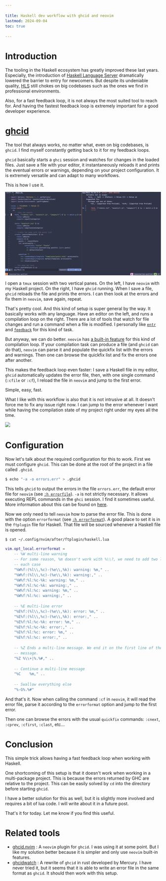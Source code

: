 ```yaml
---

title: Haskell dev workflow with ghcid and neovim
lastmod: 2024-09-04
toc: true

---
```


# Introduction

The tooling in the Haskell ecosystem has greatly improved these last years. 
Especially, the introduction of [Haskell Language Server][hls] dramatically 
lowered the barrier to entry for newcomers. But despite its undeniable quality, 
[HLS][hls] still chokes on big codebases such as the ones we find in 
professional environments. 

Also, for a fast feedback loop, it is not always the most suited tool to reach 
for. And having the fastest feedback loop is extremely important for a good 
developer experience. 

# [ghcid]

The tool that always works, no matter what, even on big codebases, is `ghcid`. I 
find myself constantly getting back to it for my feedback loops. 

`ghcid` basically starts a `ghci` session and watches for changes in the loaded 
files. Just save a file with your editor, it instantaneously reloads it and 
prints the eventual errors or warnings, depending on your project 
configuration. It is extremely versatile and can adapt to many workflows. 

This is how I use it.

![](/images/ghcid-manual.png)

I open a `tmux` session with two vertical panes. On the left, I have `neovim` 
with my Haskell project. On the right, I have `ghcid` running. When I save a 
file, `ghcid` reloads the file and prints the errors. I can then look at the 
errors and fix them in `neovim`, save again, repeat.

That's pretty cool. And this kind of setup is super general by the way. It 
basically works with any language. Have an editor on the left, and runs a 
compilation loop on the right. There are a lot of tools that watch for file 
changes and run a command when a file is modified. I personally like 
[`entr`][entr] and [`feedback`][feedback] for this kind of task.

But anyway, we can do better. `neovim` has [a built-in feature][errorformat] 
for this kind of compilation loop. If your compilation task can produce a file 
(and `ghcid` can do that), `neovim` can parse it and populate the quickfix list 
with the errors and warnings. Then one can browse the quickfix list and fix the 
errors one after another.

This makes the feedback loop even faster: I save a Haskell file in my editor, 
`ghcid` automatically updates the error file, then, with one single command 
(`:cfile` or `:cf`), I reload the file in `neovim` and jump to the first error. 

Simple, easy, fast.

What I like with this workflow is also that it is not intrusive at all. It 
doesn't force me to fix any issue right now. I can jump to the error whenever I 
want while having the compilation state of my project right under my eyes all 
the time.

![](/images/ghcid-errorformat.gif)

# Configuration

Now let's talk about the required configuration for this to work. First we must 
configure `ghcid`. This can be done at the root of the project in a file called 
`.ghcid`.

```bash
$ echo "-a -o errors.err" > .ghcid
```

This tells `ghcid` to output the errors in the file `errors.err`, the default 
error file for `neovim` (see [`:h errorfile`][errorfile]). `-a` is not strictly 
necessary. It allows executing REPL commands in the `ghci` session. I find it 
sometimes useful. More information about this can be found on 
[here](https://github.com/ndmitchell/ghcid#evaluation).

Now we only need to tell `neovim` how to parse the error file. This is done 
with the option `errorformat` (see [`:h errorformat`][errorformat]). A good 
place to set it is in the `ftplugin` file for Haskell. That file will be 
sourced whenever a Haskell file is opened.


```bash
$ cat ~/.config/nvim/after/ftplugin/haskell.lua
```

```lua
vim.opt_local.errorformat =
    -- %W multi-line warning
    -- For some reason, %m doesn't work with %\\?, we need to add two lines for
    -- each case
    "%W%f:(%l\\,%c)-(%e\\,%k): warning: %m," ..
    "%W%f:(%l\\,%c)-(%e\\,%k): warning:," ..
    "%W%f:%l:%c-%k: warning: %m," ..
    "%W%f:%l:%c-%k: warning:," ..
    "%W%f:%l:%c: warning: %m," ..
    "%W%f:%l:%c: warning:," ..

    -- %E multi-line error
    "%E%f:(%l\\,%c)-(%e\\,%k): error: %m," ..
    "%E%f:(%l\\,%c)-(%e\\,%k): error:," ..
    "%E%f:%l:%c-%k: error: %m," ..
    "%E%f:%l:%c-%k: error:," ..
    "%E%f:%l:%c: error: %m," ..
    "%E%f:%l:%c: error:," ..

    -- %Z Ends a multi-line message. We end it on the first line of the carret
    -- message.
    "%Z %\\+|%.%#," ..

    -- Continue a multi-line message
    "%C    %m," ..

    -- Swallow everything else
    "%-G%.%#"
```

And that's it. Now when calling the command `:cf` in `neovim`, it will read the 
error file, parse it according to the `errorformat` option and jump to the first 
error.

Then one can browse the errors with the usual `quickfix` commands: `:cnext`, 
`:cprev`, `:cfirst`, `:clast`, etc...

# Conclusion

This simple trick allows having a fast feedback loop when working with Haskell.

One shortcoming of this setup is that it doesn't work when working in a 
multi-package project. This is because the errors returned by GHC are relative 
to the project. This can be easily solved by `cd` into the directory before 
starting `ghcid`.

I have a better solution for this as well, but it is slightly more involved and 
requires a bit of lua code. I will write about it in a future post.

That's it for today. Let me know if you find this useful.

# Related tools

- [ghcid.nvim] : A `neovim` plugin for `ghcid`. I was using it at some point. 
  But I like my solution better because it is simpler and only use `neovim` 
  built-in features.
- [ghcidwatch] : A rewrite of `ghcid` in rust developed by Mercury. I have 
  never tried it, but it seems that it is able to write an error file in the 
  same format as `ghcid`. It should then work with this setup.

[ghcid]: https://github.com/ndmitchell/ghcid
[ghcid.nvim]: https://github.com/ndmitchell/ghcid/tree/master/plugins/nvim
[hls]: https://github.com/haskell/haskell-language-server
[ghcidwatch]: https://github.com/MercuryTechnologies/ghcidwatch
[errorformat]: https://neovim.io/doc/user/quickfix.html#errorformat
[errorfile]: https://neovim.io/doc/user/options.html#'errorfile'
[entr]: https://github.com/eradman/entr/
[feedback]: https://github.com/NorFairKing/feedback

